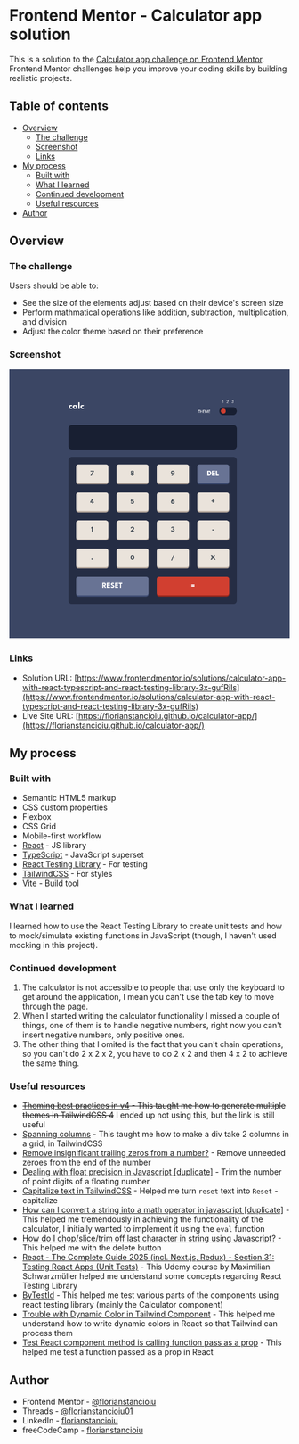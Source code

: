 # Frontend Mentor - Calculator app solution

This is a solution to the [Calculator app challenge on Frontend Mentor](https://www.frontendmentor.io/challenges/calculator-app-9lteq5N29). Frontend Mentor challenges help you improve your coding skills by building realistic projects.

## Table of contents

- [Overview](#overview)
  - [The challenge](#the-challenge)
  - [Screenshot](#screenshot)
  - [Links](#links)
- [My process](#my-process)
  - [Built with](#built-with)
  - [What I learned](#what-i-learned)
  - [Continued development](#continued-development)
  - [Useful resources](#useful-resources)
- [Author](#author)

## Overview

### The challenge

Users should be able to:

- See the size of the elements adjust based on their device's screen size
- Perform mathmatical operations like addition, subtraction, multiplication, and division
- Adjust the color theme based on their preference

### Screenshot

![](./screenshot.png)

### Links

- Solution URL: [https://www.frontendmentor.io/solutions/calculator-app-with-react-typescript-and-react-testing-library-3x-gufRiIs](https://www.frontendmentor.io/solutions/calculator-app-with-react-typescript-and-react-testing-library-3x-gufRiIs)
- Live Site URL: [https://florianstancioiu.github.io/calculator-app/](https://florianstancioiu.github.io/calculator-app/)

## My process

### Built with

- Semantic HTML5 markup
- CSS custom properties
- Flexbox
- CSS Grid
- Mobile-first workflow
- [React](https://reactjs.org/) - JS library
- [TypeScript](https://www.typescriptlang.org/) - JavaScript superset
- [React Testing Library](https://testing-library.com/docs/react-testing-library/intro/) - For testing
- [TailwindCSS](https://tailwindcss.com/) - For styles
- [Vite](https://vite.dev/) - Build tool

### What I learned

I learned how to use the React Testing Library to create unit tests and how to mock/simulate existing functions in JavaScript (though, I haven't used mocking in this project).

### Continued development

1.  The calculator is not accessible to people that use only the keyboard to get around the application, I mean you can't use the tab key to move through the page.
2.  When I started writing the calculator functionality I missed a couple of things, one of them is to handle negative numbers, right now you can't insert negative numbers, only positive ones.
3.  The other thing that I omited is the fact that you can't chain operations, so you can't do 2 x 2 x 2, you have to do 2 x 2 and then 4 x 2 to achieve the same thing.

### Useful resources

- ~~[Theming best practices in v4](https://github.com/tailwindlabs/tailwindcss/discussions/18471) - This taught me how to generate multiple themes in TailwindCSS 4~~ I ended up not using this, but the link is still useful
- [Spanning columns](https://tailwindcss.com/docs/grid-column#spanning-columns) - This taught me how to make a div take 2 columns in a grid, in TailwindCSS
- [Remove insignificant trailing zeros from a number?](https://stackoverflow.com/a/3613112/12159189) - Remove unneeded zeroes from the end of the number
- [Dealing with float precision in Javascript [duplicate]](https://stackoverflow.com/a/11695730/12159189) - Trim the number of point digits of a floating number
- [Capitalize text in TailwindCSS](https://tailwindcss.com/docs/text-transform) - Helped me turn `reset` text into `Reset` - capitalize
- [How can I convert a string into a math operator in javascript [duplicate]](https://stackoverflow.com/a/13077966/12159189) - This helped me tremendously in achieving the functionality of the calculator, I initially wanted to implement it using the `eval` function
- [How do I chop/slice/trim off last character in string using Javascript?](https://stackoverflow.com/a/953274/12159189) - This helped me with the delete button
- [React - The Complete Guide 2025 (incl. Next.js, Redux) - Section 31: Testing React Apps (Unit Tests)](https://www.udemy.com/course/react-the-complete-guide-incl-redux) - This Udemy course by Maximilian Schwarzmüller helped me understand some concepts regarding React Testing Library
- [ByTestId](https://testing-library.com/docs/queries/bytestid/) - This helped me test various parts of the components using react testing library (mainly the Calculator component)
- [Trouble with Dynamic Color in Tailwind Component](https://stackoverflow.com/questions/76353036/trouble-with-dynamic-color-in-tailwind-component) - This helped me understand how to write dynamic colors in React so that Tailwind can process them
- [Test React component method is calling function pass as a prop](https://stackoverflow.com/questions/45867095/test-react-component-method-is-calling-function-pass-as-a-prop) - This helped me test a function passed as a prop in React

## Author

- Frontend Mentor - [@florianstancioiu](https://www.frontendmentor.io/profile/florianstancioiu)
- Threads - [@florianstancioiu01](https://www.threads.com/@florianstancioiu01)
- LinkedIn - [florianstancioiu](https://www.linkedin.com/in/florian-stancioiu-765661349/)
- freeCodeCamp - [florianstancioiu](https://www.freecodecamp.org/florianstancioiu)
